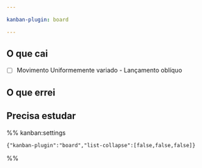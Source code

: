 ```yaml
---

kanban-plugin: board

---
```


## O que cai

- [ ] Movimento Uniformemente variado - Lançamento oblíquo


## O que errei



## Precisa estudar





%% kanban:settings
```
{"kanban-plugin":"board","list-collapse":[false,false,false]}
```
%%